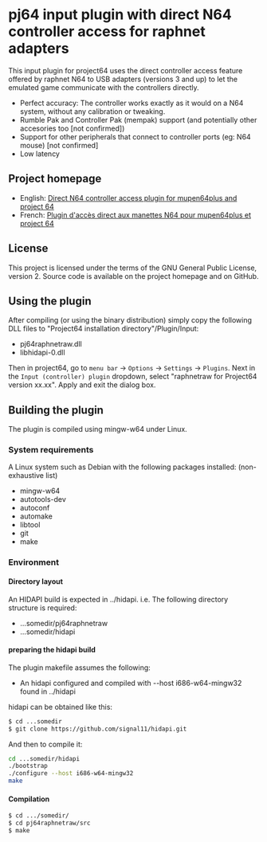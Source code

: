 # pj64 input plugin with direct N64 controller access for raphnet adapters

This input plugin for project64 uses the direct controller access feature offered by raphnet N64 to USB
adapters (versions 3 and up) to let the emulated game communicate with the controllers directly.

* Perfect accuracy: The controller works exactly as it would on a N64 system, without any calibration or tweaking.
* Rumble Pak and Controller Pak (mempak) support (and potentially other accesories too [not confirmed])
* Support for other peripherals that connect to controller ports (eg: N64 mouse) [not confirmed]
* Low latency

## Project homepage

* English: [Direct N64 controller access plugin for mupen64plus and project 64](http://raphnet.net/programmation/mupen64plus-input-raphnetraw/index_en.php)
* French: [Plugin d'accès direct aux manettes N64 pour mupen64plus et project 64](http://raphnet.net/programmation/mupen64plus-input-raphnetraw/index.php)

## License

This project is licensed under the terms of the GNU General Public License, version 2.
Source code is available on the project homepage and on GitHub.

## Using the plugin

After compiling (or using the binary distribution) simply copy the following
DLL files to "Project64 installation directory"/Plugin/Input:

* pj64raphnetraw.dll
* libhidapi-0.dll

Then in project64, go to `menu bar` -> `Options` -> `Settings` -> `Plugins`. Next in the
`Input (controller) plugin` dropdown, select "raphnetraw for Project64 version xx.xx".
Apply and exit the dialog box.

## Building the plugin

The plugin is compiled using mingw-w64 under Linux.

### System requirements

A Linux system such as Debian with the following packages installed: (non-exhaustive list)

* mingw-w64
* autotools-dev
* autoconf
* automake
* libtool
* git
* make

### Environment

#### Directory layout

An HIDAPI build is expected in ../hidapi. i.e. The following directory structure is required:

* ...somedir/pj64raphnetraw
* ...somedir/hidapi

#### preparing the hidapi build

The plugin makefile assumes the following:

* An hidapi configured and compiled with --host i686-w64-mingw32 found in ../hidapi

hidapi can be obtained like this:

```sh
$ cd ...somedir
$ git clone https://github.com/signal11/hidapi.git
```

And then to compile it:
```sh
cd ...somedir/hidapi
./bootstrap
./configure --host i686-w64-mingw32
make
```

#### Compilation

```bash
$ cd .../somedir/
$ cd pj64raphnetraw/src
$ make
```


